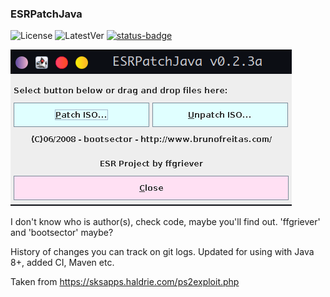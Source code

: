 ### ESRPatchJava

![License](https://img.shields.io/badge/License-GPLv3-blue.svg) ![LatestVer](https://img.shields.io/github/release/developersu/ESRPatchJava.svg) [![status-badge](https://ci.redrise.ru/api/badges/3/status.svg)](https://ci.redrise.ru/repos/3)

![Application screenshot](screenshots/1.png)

I don't know who is author(s), check code, maybe you'll find out. 'ffgriever' and 'bootsector' maybe?

History of changes you can track on git logs. Updated for using with Java 8+, added CI, Maven etc.

Taken from https://sksapps.haldrie.com/ps2exploit.php
